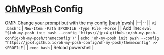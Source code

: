 # [OhMyPosh](https://ohmyposh.dev) Config
[OMP: Change your prompt](https://ohmyposh.dev/docs/installation/prompt) but with the my config
|bash|pwsh|
|--|--|
| `vi .bashrc` | `New-Item -Path $PROFILE -Type File -Force` |
| Add line: `eval "$(oh-my-posh init bash --config 'https://jpx4.github.io/oh-my-posh-config/oh-my-posh/themeconfig')"` | `echo 'oh-my-posh init pwsh --config "https://jpx4.github.io/oh-my-posh-config/oh-my-posh/themeconfig' >> $PROFILE` |
| `exec bash` | Reload powershell|

